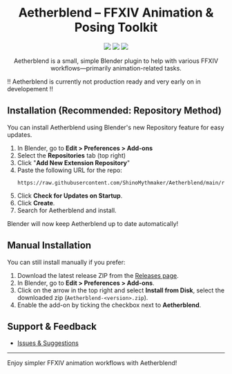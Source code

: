 <div align="center">
  <h1> Aetherblend – FFXIV Animation & Posing Toolkit </h1>
  <p>
    <img src="https://img.shields.io/github/v/release/ShinoMythmaker/Aetherblend?label=Mektools&color=blue">
    <img src="https://img.shields.io/badge/Blender-4.4%2B-orange">
    <img src="https://img.shields.io/badge/Meddle-0.1.1%2B-blue">
  </p>
  <p>Aetherblend is a small, simple Blender plugin to help with various FFXIV workflows—primarily animation-related tasks.</p>
</div>

!! Aetherblend is currently not production ready and very early on in developement !!

## Installation (Recommended: Repository Method)

You can install Aetherblend using Blender's new Repository feature for easy updates.

1. In Blender, go to **Edit > Preferences > Add-ons**
2. Select the **Repositories** tab (top right)
3. Click "**Add New Extension Repository**"
4. Paste the following URL for the repo:
   ```
   https://raw.githubusercontent.com/ShinoMythmaker/Aetherblend/main/repo.json
   ```
5. Click **Check for Updates on Startup**.
6. Click **Create**.
7. Search for Aetherblend and install.

Blender will now keep Aetherblend up to date automatically!

## Manual Installation

You can still install manually if you prefer:

1. Download the latest release ZIP from the [Releases page](https://github.com/ShinoMythmaker/Aetherblend/releases).
2. In Blender, go to **Edit > Preferences > Add-ons**.
3. Click on the arrow in the top right and select **Install from Disk**, select the downloaded zip (`Aetherblend-<version>.zip`).
4. Enable the add-on by ticking the checkbox next to **Aetherblend**.


## Support & Feedback

- [Issues & Suggestions](https://github.com/ShinoMythmaker/Aetherblend/issues)

---

Enjoy simpler FFXIV animation workflows with Aetherblend!